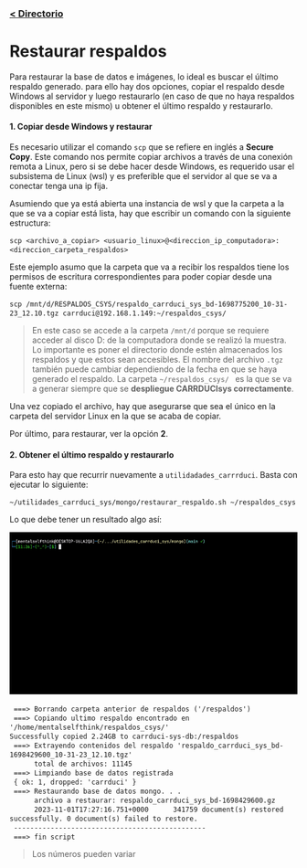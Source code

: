 ### [< Directorio](../directorio.md)
# Restaurar respaldos

Para restaurar la base de datos e imágenes, lo ideal es buscar el último respaldo generado. para ello hay dos opciones, copiar el respaldo desde Windows al servidor y luego restaurarlo (en caso de que no haya respaldos disponibles en este mismo) u obtener el último respaldo y restaurarlo.

#### 1. Copiar desde Windows y restaurar 

Es necesario utilizar el comando `scp` que se refiere en inglés a **Secure Copy**. Este comando nos permite copiar archivos a través de una conexión remota a Linux, pero si se debe hacer desde Windows, es requerido usar el subsistema de Linux (wsl) y  es preferible que el servidor al que se va a conectar tenga una ip fija.

Asumiendo que ya está abierta una instancia de wsl y que la carpeta a la que se va a copiar está lista, hay que escribir un comando con la siguiente estructura:
```
scp <archivo_a_copiar> <usuario_linux>@<direccion_ip_computadora>:<direccion_carpeta_respaldos>
```

Este ejemplo asumo que la carpeta que va a recibir los respaldos tiene los permisos de escritura correspondientes para poder copiar desde una fuente externa:
```
scp /mnt/d/RESPALDOS_CSYS/respaldo_carrduci_sys_bd-1698775200_10-31-23_12.10.tgz carrduci@192.168.1.149:~/respaldos_csys/
```

>En este caso se accede a la carpeta `/mnt/d` porque se requiere acceder al disco D: de la computadora donde se realizó la muestra. Lo importante es poner el directorio donde estén almacenados los respaldos y que estos sean accesibles. El nombre del archivo `.tgz` también puede cambiar dependiendo de la fecha en que se haya generado el respaldo. La carpeta `~/respaldos_csys/ ` es la que se va a generar siempre que se **despliegue CARRDUCIsys correctamente**.

Una vez copiado el archivo, hay que asegurarse que sea el único en la carpeta del servidor Linux en la que se acaba de copiar.

Por último, para restaurar, ver la opción **2**.

#### 2. Obtener el último respaldo y restaurarlo

Para esto hay que recurrir nuevamente a `utilidadades_carrrduci`.  Basta con ejecutar lo siguiente:
```
~/utilidades_carrduci_sys/mongo/restaurar_respaldo.sh ~/respaldos_csys
```

Lo que debe tener un resultado algo así:

![](../assets/gifs/restaurar_respaldo.gif)
```
 ===> Borrando carpeta anterior de respaldos ('/respaldos')
 ===> Copiando ultimo respaldo encontrado en '/home/mentalselfthink/respaldos_csys/'
Successfully copied 2.24GB to carrduci-sys-db:/respaldos
 ===> Extrayendo contenidos del respaldo 'respaldo_carrduci_sys_bd-1698429600_10-31-23_12.10.tgz'
      total de archivos: 11145
 ===> Limpiando base de datos registrada
 { ok: 1, dropped: 'carrduci' }
 ===> Restaurando base de datos mongo. . .
      archivo a restaurar: respaldo_carrduci_sys_bd-1698429600.gz
      2023-11-01T17:27:16.751+0000      341759 document(s) restored successfully. 0 document(s) failed to restore.
 -----------------------------------------------
 ===> fin script
```

> Los números pueden variar

